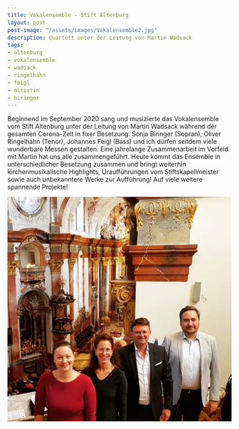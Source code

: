 ```yaml
---
title: Vokalensemble - Stift Altenburg
layout: post
post-image: "/assets/images/Vokalensemble2.jpg"
description: Quartett unter der Leitung von Martin Wadsack
tags:
- altenburg
- vokalensemble
- wadsack
- ringelhahn
- feigl
- altistin
- biringer
---
```


Beginnend im  September 2020 sang und musizierte das Vokalensemble vom Stift Altenburg unter der Leitung von Martin Wadsack während der gesamten Corona-Zeit in fixer Besetzung. Sonja Biringer (Sopran), Oliver Ringelhahn (Tenor), Johannes Feigl (Bass) und ich dürfen seitdem viele wunderbare Messen gestalten. Eine jahrelange Zusammenarbeit im Vorfeld mit Martin hat uns alle zusammengeführt. Heute kommt das Ensemble in unterschiedlicher Besetzung zusammen und bringt weiterhin kirchenmusikalische Highlights, Uraufführungen vom Stiftskapellmeister sowie auch unbekanntere Werke zur Aufführung! Auf viele weitere spannende Projekte!

![Meisterkurs_Alexander](/assets/images/Vokalensemble1.jpg)